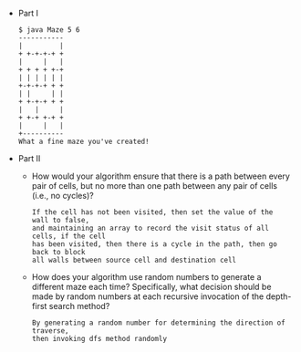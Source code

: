 - Part I
  ```shell
  $ java Maze 5 6
  -----------
  |         |
  + +-+-+-+ +
  |     |   |
  + + + + +-+
  | | | | | |
  +-+-+-+ + +
  | |     | |
  + +-+-+ + +
  |   |     |
  + +-+ +-+ +
  |     |   |
  +----------
  What a fine maze you've created!
  ```

- Part II
  * How would your algorithm ensure that there is a path between every pair of
     cells, but no more than one path between any pair of cells (i.e., no
     cycles)?
     ```
     If the cell has not been visited, then set the value of the wall to false, 
     and maintaining an array to record the visit status of all cells, if the cell
     has been visited, then there is a cycle in the path, then go back to block 
     all walls between source cell and destination cell
     ```
  * How does your algorithm use random numbers to generate a different maze
     each time?  Specifically, what decision should be made by random numbers
     at each recursive invocation of the depth-first search method?
     ```
     By generating a random number for determining the direction of traverse,
     then invoking dfs method randomly
     ```
